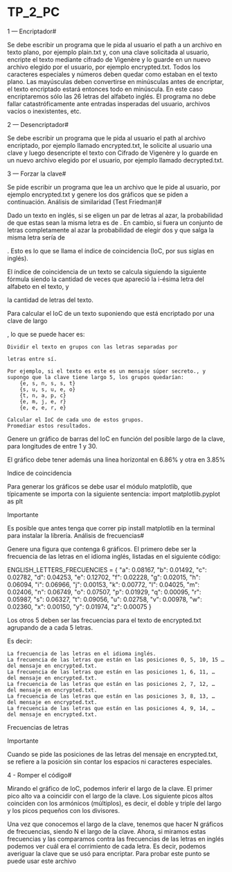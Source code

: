 # TP_2_PC
1 — Encriptador#

Se debe escribir un programa que le pida al usuario el path a un archivo en texto plano, por ejemplo plain.txt y, con una clave solicitada al usuario,
encripte el texto mediante cifrado de Vigenère y lo guarde en un nuevo archivo elegido por el usuario, por ejemplo encrypted.txt.
Todos los caracteres especiales y números deben quedar como estaban en el texto plano.
Las mayúsculas deben convertirse en minúsculas antes de encriptar, el texto encriptado estará entonces todo en minúscula.
En este caso encriptaremos sólo las 26 letras del alfabeto inglés.
El programa no debe fallar catastróficamente ante entradas insperadas del usuario, archivos vacíos o inexistentes, etc.

2 — Desencriptador#

Se debe escribir un programa que le pida al usuario el path al archivo encriptado, 
por ejemplo llamado encrypted.txt, le solicite al usuario una clave y luego desencripte el texto con Cifrado de Vigenère y lo guarde en un nuevo archivo elegido por el usuario,
por ejemplo llamado decrypted.txt.

3 — Forzar la clave#

Se pide escribir un programa que lea un archivo que le pide al usuario, por ejemplo encrypted.txt y genere los dos gráficos que se piden a continuación.
Análisis de similaridad (Test Friedman)#

Dado un texto en inglés, si se eligen un par de letras al azar, la probabilidad de que estas sean la misma letra es de
. En cambio, si fuera un conjunto de letras completamente al azar la probabilidad de elegir dos y que salga la misma letra sería de

. Esto es lo que se llama el índice de coincidencia (IoC, por sus siglas en inglés).

El índice de coincidencia de un texto se calcula siguiendo la siguiente fórmula
siendo la cantidad de veces que apareció la i-ésima letra del alfabeto en el texto, y

la cantidad de letras del texto.

Para calcular el IoC de un texto suponiendo que está encriptado por una clave de largo

, lo que se puede hacer es:

    Dividir el texto en grupos con las letras separadas por 

    letras entre sí.

    Por ejemplo, si el texto es este es un mensaje súper secreto., y supongo que la clave tiene largo 5, los grupos quedarían:
        {e, s, n, s, s, t}
        {s, u, s, u, e, o}
        {t, n, a, p, c}
        {e, m, j, e, r}
        {e, e, e, r, e}

    Calcular el IoC de cada uno de estos grupos.
    Promediar estos resultados.

Genere un gráfico de barras del IoC en función del posible largo de la clave, para longitudes de entre 1 y 30.

El gráfico debe tener además una linea horizontal en 6.86% y otra en 3.85%

Indice de coincidencia

Para generar los gráficos se debe usar el módulo matplotlib, que típicamente se importa con la siguiente sentencia: import matplotlib.pyplot as plt

Importante

Es posible que antes tenga que correr pip install matplotlib en la terminal para instalar la librería.
Análisis de frecuencias#

Genere una figura que contenga 6 gráficos. El primero debe ser la frecuencia de las letras en el idioma inglés, listadas en el siguiente código:

ENGLISH_LETTERS_FRECUENCIES = {
    "a": 0.08167, "b": 0.01492, "c": 0.02782, "d": 0.04253, "e": 0.12702, "f": 0.02228,
    "g": 0.02015, "h": 0.06094, "i": 0.06966, "j": 0.00153, "k": 0.00772, "l": 0.04025,
    "m": 0.02406, "n": 0.06749, "o": 0.07507, "p": 0.01929, "q": 0.00095, "r": 0.05987,
    "s": 0.06327, "t": 0.09056, "u": 0.02758, "v": 0.00978, "w": 0.02360, "x": 0.00150,
    "y": 0.01974, "z": 0.00075
}

Los otros 5 deben ser las frecuencias para el texto de encrypted.txt agrupando de a cada 5 letras.

Es decir:

    La frecuencia de las letras en el idioma inglés.
    La frecuencia de las letras que están en las posiciones 0, 5, 10, 15 … del mensaje en encrypted.txt.
    La frecuencia de las letras que están en las posiciones 1, 6, 11, … del mensaje en encrypted.txt.
    La frecuencia de las letras que están en las posiciones 2, 7, 12, … del mensaje en encrypted.txt.
    La frecuencia de las letras que están en las posiciones 3, 8, 13, … del mensaje en encrypted.txt.
    La frecuencia de las letras que están en las posiciones 4, 9, 14, … del mensaje en encrypted.txt.

Frecuencias de letras

Importante

Cuando se pide las posiciones de las letras del mensaje en encrypted.txt, se refiere a la posición sin contar los espacios ni caracteres especiales.

4 - Romper el código#

Mirando el gráfico de IoC, podemos inferir el largo de la clave. El primer pico alto va a coincidir con el largo de la clave. Los siguiente picos altos coinciden con los armónicos (múltiplos),
es decir, el doble y triple del largo y los picos pequeños con los divisores.

Una vez que conocemos el largo de la clave, tenemos que hacer N gráficos de frecuencias, siendo N el largo de la clave. Ahora,
si miramos estas frecuencias y las comparamos contra las frecuencias de las letras en inglés podemos ver cuál era el corrimiento de cada letra.
Es decir, podemos averiguar la clave que se usó para encriptar. Para probar este punto se puede usar este archivo
